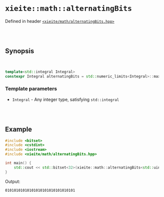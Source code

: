 # `xieite::math::alternatingBits`
Defined in header [`<xieite/math/alternatingBits.hpp>`](../../include/xieite/math/alternatingBits.hpp)

<br/><br/>

## Synopsis

<br/>

```cpp
template<std::integral Integral>
constexpr Integral alternatingBits = std::numeric_limits<Integral>::max() / 3;
```
### Template parameters
- `Integral` - Any integer type, satisfying `std::integral`

<br/><br/>

## Example
```cpp
#include <bitset>
#include <cstdint>
#include <iostream>
#include <xieite/math/alternatingBits.hpp>

int main() {
	std::cout << std::bitset<32>(xieite::math::alternatingBits<std::uint32_t>) << '\n';
}
```
Output:
```
01010101010101010101010101010101
```
